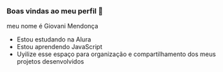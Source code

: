 ### Boas vindas ao meu perfil 💙

meu nome é Giovani Mendonça

- Estou estudando na Alura
- Estou aprendendo JavaScript
- Uyilize esse espaço para organização e compartilhamento dos meus projetos desenvolvidos

